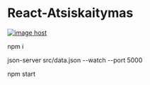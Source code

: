 # React-Atsiskaitymas
<a href="https://imgbox.com/g8dN2p2o" target="_blank"><img src="https://thumbs2.imgbox.com/8d/8c/g8dN2p2o_t.jpeg" alt="image host"/></a>

npm i

json-server src/data.json --watch --port 5000

npm start
